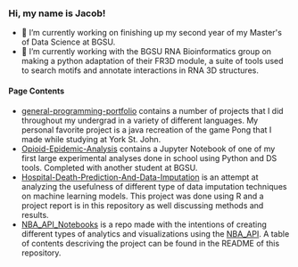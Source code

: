 ### Hi, my name is Jacob! ###

- 🔭 I’m currently working on finishing up my second year of my Master's of Data Science at BGSU.
- 🌱 I’m currently working with the BGSU RNA Bioinformatics group on making a python adaptation of their FR3D module, a suite of tools used to search motifs and annotate interactions in RNA 3D structures.

#### Page Contents ####
- [general-programming-portfolio](https://github.com/irvingjacob/general-programming-portfolio) contains a number of projects that I did throughout my undergrad in a variety of different languages. My personal favorite project is a java recreation of the game Pong that I made while studying at York St. John.
- [Opioid-Epidemic-Analysis](https://github.com/irvingjacob/Opioid-Epidemic-Analysis) contains a Jupyter Notebook of one of my first large experimental analyses done in school using Python and DS tools. Completed with another student at BGSU.
- [Hospital-Death-Prediction-And-Data-Imputation](https://github.com/irvingjacob/Hospital-Death-Prediction-And-Data-Imputation) is an attempt at analyzing the usefulness of different type of data imputation techniques on machine learning models. This project was done using R and a project report is in this repository as well discussing methods and results. 
- [NBA_API_Notebooks](https://github.com/irvingjacob/NBA_API_Notebooks) is a repo made with the intentions of creating different types of analytics and visualizations using the [NBA_API](https://github.com/swar/nba_api). A table of contents descriving the project can be found in the README of this repository. 


